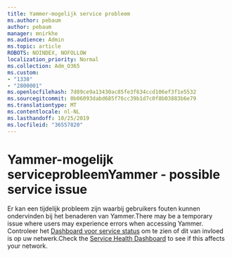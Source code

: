 ```yaml
---
title: Yammer-mogelijk service probleem
ms.author: pebaum
author: pebaum
manager: mnirkhe
ms.audience: Admin
ms.topic: article
ROBOTS: NOINDEX, NOFOLLOW
localization_priority: Normal
ms.collection: Adm_O365
ms.custom:
- "1338"
- "2800001"
ms.openlocfilehash: 7d89ce9a13430ac85fe3f634ccd106ef3f1e5532
ms.sourcegitcommit: 0b06093dabd685f76cc39b1d7c0f8b03883b6e79
ms.translationtype: MT
ms.contentlocale: nl-NL
ms.lasthandoff: 10/25/2019
ms.locfileid: "36557820"
---
```

# <a name="yammer---possible-service-issue"></a><span data-ttu-id="480fb-102">Yammer-mogelijk serviceprobleem</span><span class="sxs-lookup"><span data-stu-id="480fb-102">Yammer - possible service issue</span></span>

<span data-ttu-id="480fb-103">Er kan een tijdelijk probleem zijn waarbij gebruikers fouten kunnen ondervinden bij het benaderen van Yammer.</span><span class="sxs-lookup"><span data-stu-id="480fb-103">There may be a temporary issue where users may experience errors when accessing Yammer.</span></span> <span data-ttu-id="480fb-104">Controleer het [Dashboard voor service status](https://admin.microsoft.com/AdminPortal/Home#/servicehealth) om te zien of dit van invloed is op uw netwerk.</span><span class="sxs-lookup"><span data-stu-id="480fb-104">Check the [Service Health Dashboard](https://admin.microsoft.com/AdminPortal/Home#/servicehealth) to see if this affects your network.</span></span>
